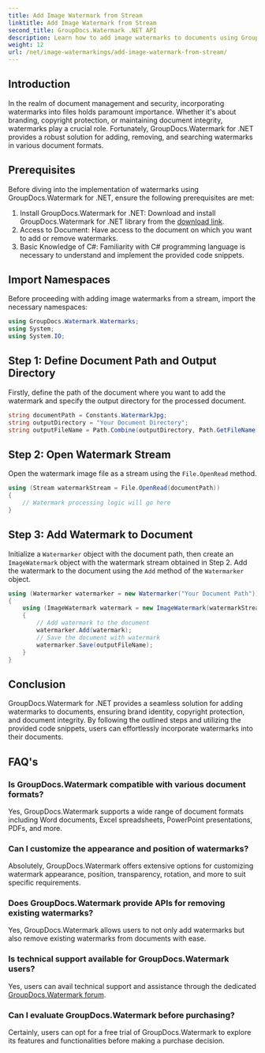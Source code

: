 ```yaml
---
title: Add Image Watermark from Stream
linktitle: Add Image Watermark from Stream
second_title: GroupDocs.Watermark .NET API
description: Learn how to add image watermarks to documents using GroupDocs.Watermark for .NET. Follow our step-by-step guide for seamless watermark integration.
weight: 12
url: /net/image-watermarkings/add-image-watermark-from-stream/
---
```

## Introduction
In the realm of document management and security, incorporating watermarks into files holds paramount importance. Whether it's about branding, copyright protection, or maintaining document integrity, watermarks play a crucial role. Fortunately, GroupDocs.Watermark for .NET provides a robust solution for adding, removing, and searching watermarks in various document formats.
## Prerequisites
Before diving into the implementation of watermarks using GroupDocs.Watermark for .NET, ensure the following prerequisites are met:
1. Install GroupDocs.Watermark for .NET: Download and install GroupDocs.Watermark for .NET library from the [download link](https://releases.groupdocs.com/Watermark/net/).
2. Access to Document: Have access to the document on which you want to add or remove watermarks.
3. Basic Knowledge of C#: Familiarity with C# programming language is necessary to understand and implement the provided code snippets.

## Import Namespaces
Before proceeding with adding image watermarks from a stream, import the necessary namespaces:
```csharp
using GroupDocs.Watermark.Watermarks;
using System;
using System.IO;
```

## Step 1: Define Document Path and Output Directory
Firstly, define the path of the document where you want to add the watermark and specify the output directory for the processed document.
```csharp
string documentPath = Constants.WatermarkJpg;
string outputDirectory = "Your Document Directory";
string outputFileName = Path.Combine(outputDirectory, Path.GetFileName(documentPath));
```
## Step 2: Open Watermark Stream
Open the watermark image file as a stream using the `File.OpenRead` method.
```csharp
using (Stream watermarkStream = File.OpenRead(documentPath))
{
    // Watermark processing logic will go here
}
```
## Step 3: Add Watermark to Document
Initialize a `Watermarker` object with the document path, then create an `ImageWatermark` object with the watermark stream obtained in Step 2. Add the watermark to the document using the `Add` method of the `Watermarker` object.
```csharp
using (Watermarker watermarker = new Watermarker("Your Document Path"))
{
    using (ImageWatermark watermark = new ImageWatermark(watermarkStream))
    {
        // Add watermark to the document
        watermarker.Add(watermark);
        // Save the document with watermark
        watermarker.Save(outputFileName);
    }
}
```

## Conclusion
GroupDocs.Watermark for .NET provides a seamless solution for adding watermarks to documents, ensuring brand identity, copyright protection, and document integrity. By following the outlined steps and utilizing the provided code snippets, users can effortlessly incorporate watermarks into their documents.
## FAQ's
### Is GroupDocs.Watermark compatible with various document formats?
Yes, GroupDocs.Watermark supports a wide range of document formats including Word documents, Excel spreadsheets, PowerPoint presentations, PDFs, and more.
### Can I customize the appearance and position of watermarks?
Absolutely, GroupDocs.Watermark offers extensive options for customizing watermark appearance, position, transparency, rotation, and more to suit specific requirements.
### Does GroupDocs.Watermark provide APIs for removing existing watermarks?
Yes, GroupDocs.Watermark allows users to not only add watermarks but also remove existing watermarks from documents with ease.
### Is technical support available for GroupDocs.Watermark users?
Yes, users can avail technical support and assistance through the dedicated [GroupDocs.Watermark forum](https://forum.groupdocs.com/c/watermark/19).
### Can I evaluate GroupDocs.Watermark before purchasing?
Certainly, users can opt for a free trial of GroupDocs.Watermark to explore its features and functionalities before making a purchase decision.
